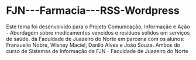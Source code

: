 # FJN---Farmacia---RSS-Wordpress
Este tema foi desenvolvido para o Projeto Comunicação, Informação e Ação - Abordagem sobre medicamentos vencidos e resíduos sólidos em serviços de saúde, da Faculdade de Juazeiro do Norte em parceria com os alunos: Fransuelio Nobre, Wisney Maciel, Danilo Alves e João Souza. Ambos do curso de Sistemas de Informação da FJN - Faculdade de Juazeiro do Norte
